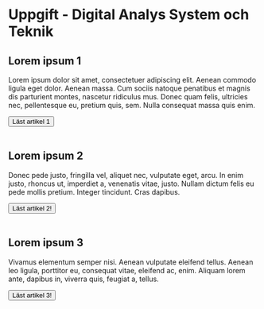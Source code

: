 <html>
<head>
<title>Digital Analys System och Teknik</title>
</head>
<body>

<h1>Uppgift - Digital Analys System och Teknik</h1>

  <h2>Lorem ipsum 1</h2>
  <p>Lorem ipsum dolor sit amet, consectetuer adipiscing elit. Aenean commodo ligula eget dolor. Aenean massa. Cum sociis natoque penatibus et magnis dis parturient montes, nascetur ridiculus mus. Donec quam felis, ultricies nec, pellentesque eu, pretium quis, sem. Nulla consequat massa quis enim.</p>
  <button type="button">Läst artikel 1</button>
  <br>
  <br>
  <h2>Lorem ipsum 2</h2>
  <p>Donec pede justo, fringilla vel, aliquet nec, vulputate eget, arcu. In enim justo, rhoncus ut, imperdiet a, venenatis vitae, justo. Nullam dictum felis eu pede mollis pretium. Integer tincidunt. Cras dapibus.</p>
  <button type="button">Läst artikel 2!</button>
  <br>
  <br>
  <h2>Lorem ipsum 3</h2>
  <p>Vivamus elementum semper nisi. Aenean vulputate eleifend tellus. Aenean leo ligula, porttitor eu, consequat vitae, eleifend ac, enim. Aliquam lorem ante, dapibus     in, viverra quis, feugiat a, tellus.</p>
  <button type="button">Läst artikel 3!</button>
  <br>
  <br>
</body>
</html>
